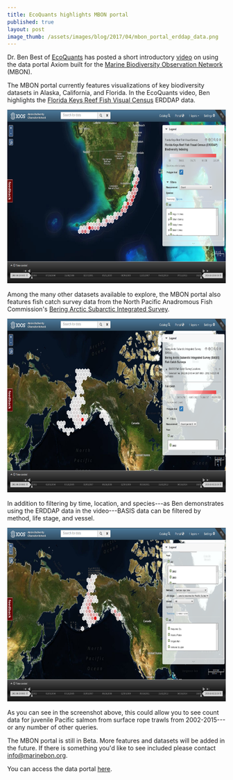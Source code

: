 ```yaml
---
title: EcoQuants highlights MBON portal
published: true
layout: post
image_thumb: /assets/images/blog/2017/04/mbon_portal_erddap_data.png
---
```


Dr. Ben Best of [EcoQuants](http://ecoquants.com/) has posted a short introductory [video](https://www.youtube.com/channel/UC6lJi4q-tJojd2LSq9EBmhQ) on using the data portal Axiom built for the [Marine Biodiversity Observation Network](http://www.marinebon.org/) (MBON).

The MBON portal currently features visualizations of key biodiversity datasets in Alaska, California, and Florida. In the EcoQuants video, Ben highlights the [Florida Keys Reef Fish Visual Census](http://mbon.ioos.us/#module-metadata/53cb8d58-ae4d-43e1-aea3-640db9491db2/875de156-d933-4373-bb09-486c25eccfb2) ERDDAP data.

<img src="/assets/images/blog/2017/04/mbon_portal_erddap_data.png" class="img-responsive center" style="height: 400px"/>

Among the many other datasets available to explore, the MBON portal also features fish catch survey data from the North Pacific Anadromous Fish Commission's [Bering Arctic Subarctic Integrated Survey](http://www.npafc.org/new/science_basis.html).

<img src="/assets/images/blog/2017/04/mbon_portal_basis_data.png" class="img-responsive center" style="height: 400px" />

In addition to filtering by time, location, and species---as Ben demonstrates using the ERDDAP data in the video---BASIS data can be filtered by method, life stage, and vessel.

<img src="/assets/images/blog/2017/04/mbon_portal_basis_example.png" class="img-responsive center" style="height: 400px" />

As you can see in the screenshot above, this could allow you to see count data for juvenile Pacific salmon from surface rope trawls from 2002-2015---or any number of other queries.

The MBON portal is still in Beta. More features and datasets will be added in the future. If there is something you'd like to see included please contact <info@marinebon.org>.

You can access the data portal [here](http://mbon.ioos.us/).
